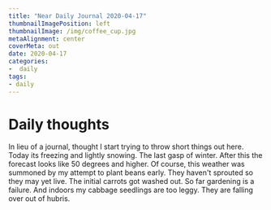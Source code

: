 ```yaml
---
title: "Near Daily Journal 2020-04-17"
thumbnailImagePosition: left
thumbnailImage: /img/coffee_cup.jpg
metaAlignment: center
coverMeta: out
date: 2020-04-17
categories:
-  daily
tags:
- daily
---
```


# Daily thoughts

In lieu of a journal, thought I start trying to throw short things out here. Today its freezing and lightly snowing. The last gasp of winter. After this the forecast looks like 50 degrees and higher.  Of course, this weather was summoned by my attempt to plant beans early.  They haven't sprouted so they may yet live.  The initial carrots got washed out.  So far gardening is a failure.  And indoors my cabbage seedlings are too leggy.  They are falling over out of hubris.  
